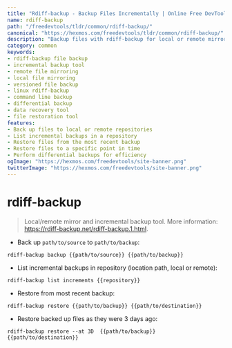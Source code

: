```yaml
---
title: "Rdiff-backup - Backup Files Incrementally | Online Free DevTools by Hexmos"
name: rdiff-backup
path: "/freedevtools/tldr/common/rdiff-backup/"
canonical: "https://hexmos.com/freedevtools/tldr/common/rdiff-backup/"
description: "Backup files with rdiff-backup for local or remote mirroring. Incrementally manage file versions and restore specific points in time. Free online tool, no registration required."
category: common
keywords:
- rdiff-backup file backup
- incremental backup tool
- remote file mirroring
- local file mirroring
- versioned file backup
- linux rdiff-backup
- command line backup
- differential backup
- data recovery tool
- file restoration tool
features:
- Back up files to local or remote repositories
- List incremental backups in a repository
- Restore files from the most recent backup
- Restore files to a specific point in time
- Perform differential backups for efficiency
ogImage: "https://hexmos.com/freedevtools/site-banner.png"
twitterImage: "https://hexmos.com/freedevtools/site-banner.png"
---
```


# rdiff-backup

> Local/remote mirror and incremental backup tool.
> More information: <https://rdiff-backup.net/rdiff-backup.1.html>.

- Back up `path/to/source` to `path/to/backup`:

`rdiff-backup backup {{path/to/source}} {{path/to/backup}}`

- List incremental backups in repository (location path, local or remote):

`rdiff-backup list increments {{repository}}`

- Restore from most recent backup:

`rdiff-backup restore {{path/to/backup}} {{path/to/destination}}`

- Restore backed up files as they were 3 days ago:

`rdiff-backup restore --at 3D  {{path/to/backup}} {{path/to/destination}}`
